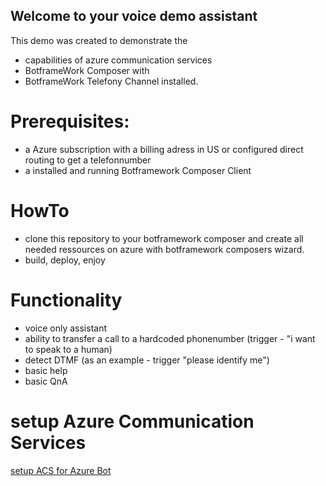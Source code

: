 ## Welcome to your voice demo assistant 

This demo was created to demonstrate the 
- capabilities of azure communication services 
- BotframeWork Composer with
- BotframeWork Telefony Channel installed.

# Prerequisites: 
- a Azure subscription with a billing adress in US or configured direct routing to get a telefonnumber 
- a installed and running Botframework Composer Client


# HowTo
- clone this repository to your botframework composer and create all needed ressources on azure with botframework composers wizard.
- build, deploy, enjoy

# Functionality
- voice only assistant
- ability to transfer a call to a hardcoded phonenumber (trigger - "i want to speak to a human)
- detect DTMF (as an example - trigger "please identify me")
- basic help
- basic QnA

# setup Azure Communication Services
[setup ACS for Azure Bot](https://docs.microsoft.com/en-us/azure/communication-services/quickstarts/telephony-sms/get-phone-number?pivots=platform-azp)

